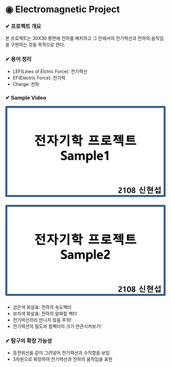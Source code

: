 # ◉ Electromagnetic Project

### ✔ 프로젝트 개요

본 프로젝트는 30X30 평면에 전하를 배치하고 그 안에서의 전기력선과 전하의 움직임을 구현하는 것을 목적으로 한다.

### ✔ 용어 정리

- LEF(Lines of Elctric Force): 전기력선
- EF(Electric Force): 전기력
- Charge: 전하

### ✔ Sample Video

[![sample1](./sample_img/sample1_image.png)](https://youtu.be/4tgB8BhhObg "sampleVid1")

[![sample1](./sample_img/sample2_image.png)](https://youtu.be/CENVUOqmX5I "sampleVid2")

- 검은색 화살표: 전하의 속도벡터
- 보라색 화살표: 전하의 알짜힘 벡터
- 전기력선끼리 만나지 않음 주의!
- 전기력선의 밀도와 힘벡터의 크기 연관시켜보기!

### ✔ 탐구의 확장 가능성

- 등전위선을 같이 그려넣어 전기력선과 수직함을 보임
- 3차원으로 확장하여 전기력선과 전하의 움직임을 표현
